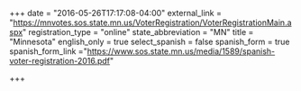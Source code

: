 +++
date = "2016-05-26T17:17:08-04:00"
external_link = "https://mnvotes.sos.state.mn.us/VoterRegistration/VoterRegistrationMain.aspx"
registration_type = "online"
state_abbreviation = "MN"
title = "Minnesota"
english_only = true
select_spanish = false
spanish_form = true
spanish_form_link ="https://www.sos.state.mn.us/media/1589/spanish-voter-registration-2016.pdf"

+++
